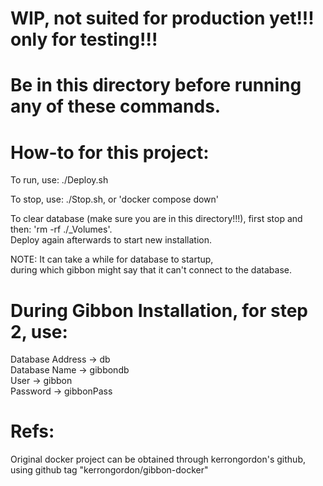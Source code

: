 # WIP, not suited for production yet!!! only for testing!!!

# Be in this directory before running any of these commands.

# How-to for this project:
To run, use: ./Deploy.sh

To stop, use: ./Stop.sh, or 'docker compose down'

To clear database (make sure you are in this directory!!!), first stop and then: 'rm -rf ./_Volumes'. <br> Deploy again afterwards to start new installation.

NOTE: It can take a while for database to startup, <br>
during which gibbon might say that it can't connect to the database.<br>

# During Gibbon Installation, for step 2, use:
Database Address -> db <br>
Database Name -> gibbondb <br>
User -> gibbon <br>
Password -> gibbonPass <br>

# Refs:
Original docker project can be obtained through kerrongordon's github, using github tag "kerrongordon/gibbon-docker"
